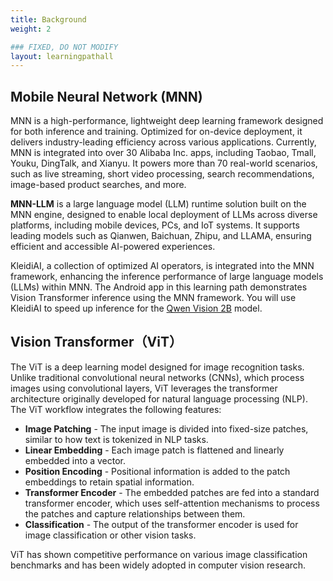 ```yaml
---
title: Background
weight: 2

### FIXED, DO NOT MODIFY
layout: learningpathall
---
```


## Mobile Neural Network (MNN)

MNN is a high-performance, lightweight deep learning framework designed for both inference and training. Optimized for on-device deployment, it delivers industry-leading efficiency across various applications. Currently, MNN is integrated into over 30 Alibaba Inc. apps, including Taobao, Tmall, Youku, DingTalk, and Xianyu. It powers more than 70 real-world scenarios, such as live streaming, short video processing, search recommendations, image-based product searches, and more.

**MNN-LLM** is a large language model (LLM) runtime solution built on the MNN engine, designed to enable local deployment of LLMs across diverse platforms, including mobile devices, PCs, and IoT systems. It supports leading models such as Qianwen, Baichuan, Zhipu, and LLAMA, ensuring efficient and accessible AI-powered experiences.

KleidiAI, a collection of optimized AI operators, is integrated into the MNN framework, enhancing the inference performance of large language models (LLMs) within MNN. The Android app in this learning path demonstrates Vision Transformer inference using the MNN framework. You will use KleidiAI to speed up inference for the [Qwen Vision 2B](https://huggingface.co/Qwen/Qwen2-VL-2B-Instruct) model.

## Vision Transformer（ViT）
The ViT is a deep learning model designed for image recognition tasks. Unlike traditional convolutional neural networks (CNNs), which process images using convolutional layers, ViT leverages the transformer architecture originally developed for natural language processing (NLP).
The ViT workflow integrates the following features:

- **Image Patching** - The input image is divided into fixed-size patches, similar to how text is tokenized in NLP tasks.
- **Linear Embedding** - Each image patch is flattened and linearly embedded into a vector.
- **Position Encoding** - Positional information is added to the patch embeddings to retain spatial information.
- **Transformer Encoder** - The embedded patches are fed into a standard transformer encoder, which uses self-attention mechanisms to process the patches and capture relationships between them.
- **Classification** - The output of the transformer encoder is used for image classification or other vision tasks.

ViT has shown competitive performance on various image classification benchmarks and has been widely adopted in computer vision research.